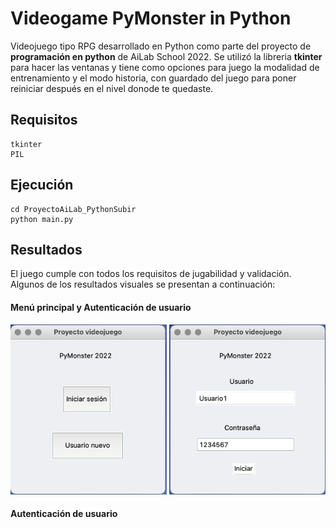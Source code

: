 # Videogame PyMonster in Python  

Videojuego tipo RPG desarrollado en Python como parte del proyecto de **programación en python** de AiLab School 2022. Se utilizó la libreria **tkinter** para hacer las ventanas y tiene como opciones para juego la modalidad de entrenamiento y el modo historia, con guardado del juego para poner reiniciar después en el nivel donode te quedaste.

## Requisitos  
```
tkinter
PIL
```

## Ejecución  
```
cd ProyectoAiLab_PythonSubir
python main.py
```

## Resultados  
El juego cumple con todos los requisitos de jugabilidad y validación.  
Algunos de los resultados visuales se presentan a continuación:

#### Menú principal y Autenticación de usuario  
<img src="results/menu.png" width="250">
<img src="results/usuario.png" width="250">  

#### Autenticación de usuario  

